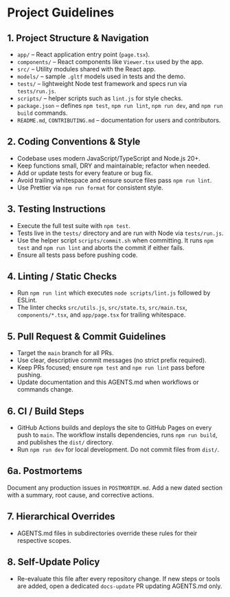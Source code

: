 # Project Guidelines

## 1. Project Structure & Navigation
- `app/` – React application entry point (`page.tsx`).
- `components/` – React components like `Viewer.tsx` used by the app.
- `src/` – Utility modules shared with the React app.
- `models/` – sample `.gltf` models used in tests and the demo.
- `tests/` – lightweight Node test framework and specs run via `tests/run.js`.
- `scripts/` – helper scripts such as `lint.js` for style checks.
- `package.json` – defines `npm test`, `npm run lint`, `npm run dev`, and `npm run build` commands.
- `README.md`, `CONTRIBUTING.md` – documentation for users and contributors.

## 2. Coding Conventions & Style
- Codebase uses modern JavaScript/TypeScript and Node.js 20+.
- Keep functions small, DRY and maintainable; refactor when needed.
- Add or update tests for every feature or bug fix.
- Avoid trailing whitespace and ensure source files pass `npm run lint`.
- Use Prettier via `npm run format` for consistent style.

## 3. Testing Instructions
- Execute the full test suite with `npm test`.
- Tests live in the `tests/` directory and are run with Node via `tests/run.js`.
- Use the helper script `scripts/commit.sh` when committing. It runs
  `npm test` and `npm run lint` and aborts the commit if either fails.
- Ensure all tests pass before pushing code.

## 4. Linting / Static Checks
- Run `npm run lint` which executes `node scripts/lint.js` followed by ESLint.
- The linter checks `src/utils.js`, `src/state.ts`, `src/main.tsx`, `components/*.tsx`, and `app/page.tsx` for trailing whitespace.

## 5. Pull Request & Commit Guidelines
- Target the `main` branch for all PRs.
- Use clear, descriptive commit messages (no strict prefix required).
- Keep PRs focused; ensure `npm test` and `npm run lint` pass before pushing.
- Update documentation and this AGENTS.md when workflows or commands change.

## 6. CI / Build Steps
- GitHub Actions builds and deploys the site to GitHub Pages on every push to
  `main`. The workflow installs dependencies, runs `npm run build`, and
  publishes the `dist/` directory.
- Run `npm run dev` for local development. Do not commit files from `dist/`.

## 6a. Postmortems
Document any production issues in `POSTMORTEM.md`. Add a new dated section with
a summary, root cause, and corrective actions.

## 7. Hierarchical Overrides
- AGENTS.md files in subdirectories override these rules for their respective scopes.

## 8. Self-Update Policy
- Re-evaluate this file after every repository change. If new steps or tools are added, open a dedicated `docs-update` PR updating AGENTS.md only.
